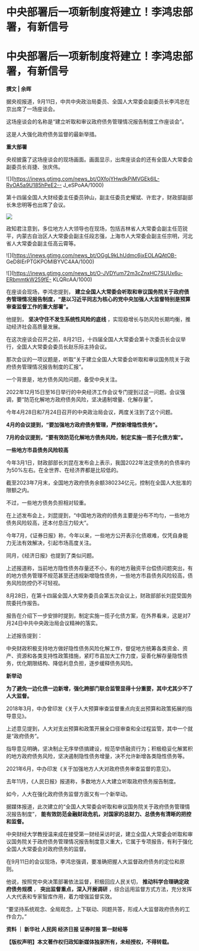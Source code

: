 # 中央部署后一项新制度将建立！李鸿忠部署，有新信号

# 中央部署后一项新制度将建立！李鸿忠部署，有新信号

**撰文 | 余晖**

据央视报道，9月11日，中共中央政治局委员、全国人大常委会副委员长李鸿忠在京出席了一场座谈会。

这场座谈会的名称是“建立听取和审议政府债务管理情况报告制度工作座谈会”。

这是人大强化政府债务监督的最新举措。

**重大部署**

央视披露了这场座谈会的现场画面。画面显示，出席座谈会的还有全国人大常委会副委员长肖捷、张庆伟。

![](https://inews.gtimg.com/news_bt/OXfojYHwdkPiMVGEk6lL-RyOA5a9U185hPeE2--
J_eSPoAA/1000)

第十四届全国人大财经委主任委员钟山，副主任委员史耀斌、许宏才，财政部副部长朱忠明等也出席了会议。

![](https://inews.gtimg.com/news_bt/OgqbCoxWy5tLQQR2sYgC6qnhNa5pVrSxWwHsDvwqbYqhEAA/1000)

政知君注意到，多位地方人大领导也在现场，包括吉林省人大常委会副主任范锐平，内蒙古自治区人大常委会副主任段志强，上海市人大常委会副主任宗明，河北省人大常委会副主任高云霄等。

![](https://inews.gtimg.com/news_bt/OGgL9kLhUdmc6jxEOLAQAtOB-
GeD8IErPTGKPOMIBYVC4AA/1000)

![](https://inews.gtimg.com/news_bt/O-JVDYum72m3cZnxHC7SUUx6u-ERbmmtkW259fE-
KLQRcAA/1000)

在座谈会现场，李鸿忠提到，
**建立全国人大常委会听取和审议国务院关于政府债务管理情况报告制度，“是以习近平同志为核心的党中央加强人大监督特别是预算审查监督工作的重大部署”。**

他提到， **坚决守住不发生系统性风险的底线** ，实现稳增长与防风险长期均衡，推动经济社会高质量发展。

在这次座谈会召开之前，8月21日，十四届全国人大常委会第十次委员长会议举行，全国人大常委会委员长赵乐际主持会议。

那次会议的一项议题是，听取“关于建立全国人大常委会听取和审议国务院关于政府债务管理情况报告制度的汇报”。

一个背景是，地方债务风险问题，备受中央关注。

2022年12月15日至16日举行的中央经济工作会议专门提到过这一问题。会议强调，要“防范化解地方政府债务风险，坚决遏制增量、化解存量”。

今年4月28日和7月24日召开的中央政治局会议，两度关注到了这个问题。

**4月的会议提到，“要加强地方政府债务管理，严控新增隐性债务”。**

**7月的会议提到，“要有效防范化解地方债务风险，制定实施一揽子化债方案”。**

**一些地方市县债务风险较高**

今年3月1日，财政部部长刘昆在发布会上表示，我国2022年法定债务的负债率约为50%左右。在全世界、在经济界都是比较低的。

截至2023年7月末，全国地方政府债务余额380234亿元，控制在全国人大批准的限额之内。

不过，一些地方债务负担相对较重。

在上述发布会上，刘昆提到，“中国地方政府的债务主要是分布不均匀，一些地方债务风险较高，还本付息压力较大”。

今年7月，《证券日报》称，今年以来，一些地方公开表示化债艰难，仅凭自身能力无法有效解决，引起市场高度关注。

同月，《经济日报》也提到了类似问题。

上述报道称，当前地方隐性债务存量还不小，有的地方融资平台偿债问题突出，有的地方债务管理不规范甚至还违规新增隐性债务，一些地方市县债务风险较高，债务风险防控仍不可轻视。

8月28日，在第十四届全国人大常务委员会第五次会议上，财政部部长刘昆受国务院委托作报告。

报告在介绍下一步安排时提到，制定实施一揽子化债方案，在外界看来，这是对7月24日中共中央政治局会议精神的落实。

上述报告提到：

中央财政积极支持地方做好隐性债务风险化解工作，督促地方统筹各类资金、资产、资源和各类支持性政策措施，紧盯市县加大工作力度，妥善化解存量隐性债务，优化期限结构、降低利息负担，逐步缓释债务风险。

**新举动**

**为了避免一边化债一边新增，强化跨部门联合监管显得十分重要，其中尤其少不了人大监督。**

2018年3月，中办曾印发《关于人大预算审查监督重点向支出预算和政策拓展的指导意见》。

上述意见提到，人大对支出预算和政策开展全口径审查和全过程监管，其中一个就是“政府债务”。

指导意见明确，坚决制止无序举债搞建设，规范举债融资行为；积极稳妥化解累积的地方政府债务风险，坚决遏制隐性债务增量，决不允许新增各类隐性债务等。

2021年6月，中办印发《关于加强地方人大对政府债务审查监督的意见》。

去年11月，《人民日报》报道称，多数地方人大建立听取政府债务报告制度。

如今，人大在强化政府债务监督方面又有一个新举动。

据媒体报道，此次建立的“全国人大常委会听取和审议国务院关于政府债务管理情况报告制度”，
**能有效防范金融财政危机，对国家的总财力、总债务有清晰的把控和监督。**

中央财经大学教授温来成在接受第一财经采访时说，建立全国人大常委会听取和审议国务院关于政府债务管理情况报告制度意义重大，它属于专项报告，有利于强化全国人大常委会对政府债务的监督。

在9月11日的会议现场，李鸿忠强调，要准确把握人大监督政府债务的定位和原则。

他说，按照党中央决策部署依法监督，积极回应人民关切， **推动科学合理确定政府债务规模** ， **突出监督重点，深入开展调研**
，综合运用监督方式方法，充分发挥人大代表和专家智库作用，着力增强监督实效。

“要坚持系统观念、全局观念，上下联动、同题共答，形成人大监督政府债务的工作合力。”

**资料 ｜ 新华社 人民网 经济日报 证券时报 第一财经等**

**【版权声明】本文著作权归政知新媒体独家所有，未经授权，不得转载。**

